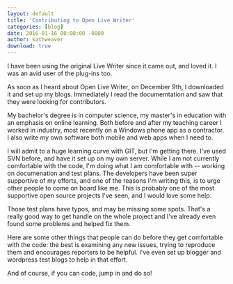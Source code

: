 ```yaml
---
layout: default
title: 'Contributing to Open Live Writer'
categories: [blog]
date: 2016-01-16 00:00:00 -0800
author: kathweaver
download: true
---
```


I have been using the original Live Writer since it came out, and loved it.  I was 
an avid user of the plug-ins too.

As soon as I heard about Open Live Writer, on December 9th, I downloaded it and set up my blogs. Immediately I read the documemtation
and saw that they were looking for contributors.

My bachelor's degree is in computer science, my master's in education with an emphasis on online learning. Both
before and after my teaching career I worked in industry, most recently on a Windows phone app as a contractor. I also 
write my own software both mobile and web apps when I need to.

I will admit to a huge learning curve with GIT, but I'm getting there.  I've used SVN before, and have it set up on my own server.
While I am not currently comfortable with the code, I'm doing what I am comfortable with -- working on documenation and test plans.
The developers have been super supportive of my efforts, and one of the reasons I'm writing this, is to urge other people to come on 
board like me.  This is probably one of the most supportive open source projects I've seen, and I would love some help.

Those test plans have typos, and may be missing some spots.  That's a really good way to get handle on the whole project and I've already
even found some problems and helped fix them.

Here are some other things that people can do before they get comfortable with the code:  the best is examining any new issues, trying to reproduce
them and encourages reporters to be helpful.  I've even set up blogger and wordpress test blogs to help in that effort.

And of course, if you can code, jump in and do so!
